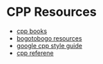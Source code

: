 # CPP Resources
- [cpp books](img/cpp.png)
- [bogotobogo resources](https://www.bogotobogo.com/cplusplus/cpptut.php)
- [google cpp style guide](https://google.github.io/styleguide/cppguide.html)
- [cpp referene](https://en.cppreference.com/)

